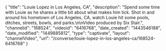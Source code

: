 {
    "title": "Louie Lopez in Los Angeles, CA",
    "description": "Spend some time with Louie as he shares a little bit about what makes him tick. Shot in and around his hometown of Los Angeles, CA, watch Louie hit some pools, ditches, streets, bowls, and parks.\n\nVideo produced by Six Stair.",
    "channelid": "168524",
    "videoid": "6416768",
    "date_created": "1443546188",
    "date_modified": "1449885812",
    "type": "captivate",
    "layout": "channelVideo",
    "url": "\/converse\/louie-lopez-in-los-angeles-ca\/168524-6416768"
}